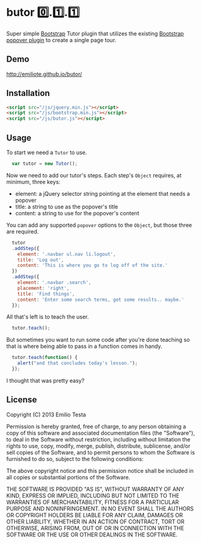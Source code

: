 # butor :zero:.:one:.:one:

Super simple [Bootstrap](http://getbootstrap.com) Tutor plugin that utilizes the
existing [Bootstrap popover plugin](http://twitter.github.com/bootstrap/javascript.html#popovers) to create a single
page tour.


## Demo
http://emiliote.github.io/butor/


## Installation

```html
<script src="/js/jquery.min.js"></script>
<script src="/js/bootstrap.min.js"></script>
<script src="/js/butor.js"></script>
```


## Usage

To start we need a `Tutor` to use.

```javascript
  var tutor = new Tutor();
```

Now we need to add our tutor's steps. Each step's `Object` requires, at minimum, three keys: 

* element: a jQuery selector string pointing at the element that needs a popover
* title: a string to use as the popover's title
* content: a string to use for the popover's content

You can add any supported `popover` options to the `Object`, but those three are required.

```javascript
  tutor
  .addStep({
    element: '.navbar ul.nav li.logout',
    title: 'Log out',
    content: 'This is where you go to log off of the site.'
  })
  .addStep({
    element: '.navbar .search',
    placement: 'right',
    title: 'Find things',
    content: 'Enter some search terms, get some results.. maybe.'
  });
```

All that's left is to teach the user.

```javascript
  tutor.teach();
```

But sometimes you want to run some code after you're done teaching so that is where being able to pass in a function comes in handy.

```javascript
  tutor.teach(function() {
    alert("and that concludes today's lesson.");
  });
```

I thought that was pretty easy?


## License
Copyright (C) 2013 Emilio Testa

Permission is hereby granted, free of charge, to any person obtaining a copy of this software and associated documentation files (the "Software"), to deal in the Software without restriction, including without limitation the rights to use, copy, modify, merge, publish, distribute, sublicense, and/or sell copies of the Software, and to permit persons to whom the Software is furnished to do so, subject to the following conditions:

The above copyright notice and this permission notice shall be included in all copies or substantial portions of the Software.

THE SOFTWARE IS PROVIDED "AS IS", WITHOUT WARRANTY OF ANY KIND, EXPRESS OR IMPLIED, INCLUDING BUT NOT LIMITED TO THE WARRANTIES OF MERCHANTABILITY, FITNESS FOR A PARTICULAR PURPOSE AND NONINFRINGEMENT. IN NO EVENT SHALL THE AUTHORS OR COPYRIGHT HOLDERS BE LIABLE FOR ANY CLAIM, DAMAGES OR OTHER LIABILITY, WHETHER IN AN ACTION OF CONTRACT, TORT OR OTHERWISE, ARISING FROM, OUT OF OR IN CONNECTION WITH THE SOFTWARE OR THE USE OR OTHER DEALINGS IN THE SOFTWARE.
